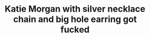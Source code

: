 ---
layout: post
title: Katie Morgan with silver necklace chain and big hole earring got fucked
duration: '05:08'
view: 201
rate: 2
video: 'http://fantasti.cc/embed/577083/'
category: 
 - blonde
 - busty
 - curvy
 - gorgeous
 - rough
 - stunning
tags: 
 - big-black-cock
priority: 0.9
changefreq: daily
---